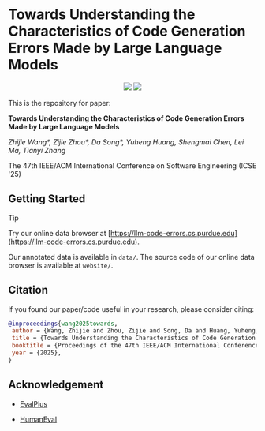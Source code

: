 # Towards Understanding the Characteristics of Code Generation Errors Made by Large Language Models

<p align="center">
    <a href="https://llm-code-errors.cs.purdue.edu"><img src="https://img.shields.io/badge/%F0%9F%8F%86-Data Browser-8A2BE2"></a>
    <a href="https://arxiv.org/abs/2406.08731"><img src="https://img.shields.io/badge/ArXiv-ICSE'25-a55fed.svg"></a>
</p>

This is the repository for paper: 

**Towards Understanding the Characteristics of Code Generation Errors Made by Large Language Models**

*Zhijie Wang\*, Zijie Zhou\*, Da Song\*, Yuheng Huang, Shengmai Chen, Lei Ma, Tianyi Zhang*

The 47th IEEE/ACM International Conference on Software Engineering (ICSE '25)

## Getting Started

> [!TIP]
>
> Try our online data browser at [https://llm-code-errors.cs.purdue.edu](https://llm-code-errors.cs.purdue.edu).

Our annotated data is available in `data/`. The source code of our online data browser is available at `website/`.

## Citation

If you found our paper/code useful in your research, please consider citing:

```bibtex
@inproceedings{wang2025towards,
 author = {Wang, Zhijie and Zhou, Zijie and Song, Da and Huang, Yuheng, and Chen, Shengmai and Ma, Lei and Zhang, Tianyi},
 title = {Towards Understanding the Characteristics of Code Generation Errors Made by Large Language Models},
 booktitle = {Proceedings of the 47th IEEE/ACM International Conference on software Engineering (ICSE '25)},
 year = {2025},
} 
```

## Acknowledgement

- [EvalPlus](https://github.com/evalplus/evalplus)

- [HumanEval](https://github.com/openai/human-eval)